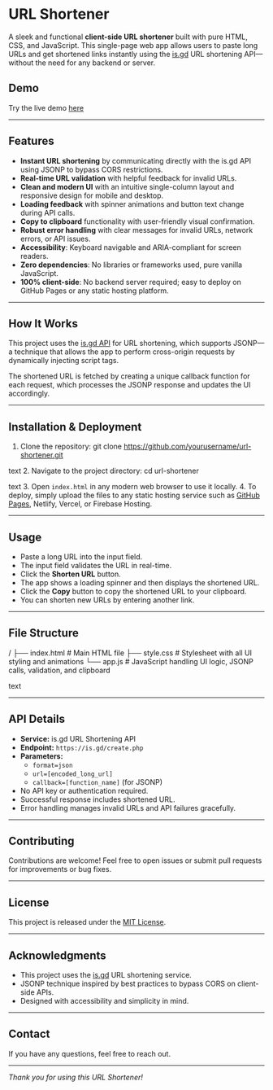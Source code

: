 # URL Shortener

A sleek and functional **client-side URL shortener** built with pure HTML, CSS, and JavaScript. This single-page web app allows users to paste long URLs and get shortened links instantly using the [is.gd](https://is.gd) URL shortening API—without the need for any backend or server.

## Demo

Try the live demo [here](##YOUR_DEPLOYED_URL_HERE##)

---

## Features

- **Instant URL shortening** by communicating directly with the is.gd API using JSONP to bypass CORS restrictions.
- **Real-time URL validation** with helpful feedback for invalid URLs.
- **Clean and modern UI** with an intuitive single-column layout and responsive design for mobile and desktop.
- **Loading feedback** with spinner animations and button text change during API calls.
- **Copy to clipboard** functionality with user-friendly visual confirmation.
- **Robust error handling** with clear messages for invalid URLs, network errors, or API issues.
- **Accessibility**: Keyboard navigable and ARIA-compliant for screen readers.
- **Zero dependencies**: No libraries or frameworks used, pure vanilla JavaScript.
- **100% client-side**: No backend server required; easy to deploy on GitHub Pages or any static hosting platform.

---

## How It Works

This project uses the [is.gd API](https://is.gd/developers.php) for URL shortening, which supports JSONP—a technique that allows the app to perform cross-origin requests by dynamically injecting script tags.

The shortened URL is fetched by creating a unique callback function for each request, which processes the JSONP response and updates the UI accordingly.

---

## Installation & Deployment

1. Clone the repository:
git clone https://github.com/yourusername/url-shortener.git

text
2. Navigate to the project directory:
cd url-shortener

text
3. Open `index.html` in any modern web browser to use it locally.
4. To deploy, simply upload the files to any static hosting service such as [GitHub Pages](https://pages.github.com/), Netlify, Vercel, or Firebase Hosting.

---

## Usage

- Paste a long URL into the input field.
- The input field validates the URL in real-time.
- Click the **Shorten URL** button.
- The app shows a loading spinner and then displays the shortened URL.
- Click the **Copy** button to copy the shortened URL to your clipboard.
- You can shorten new URLs by entering another link.

---

## File Structure

/
├── index.html # Main HTML file
├── style.css # Stylesheet with all UI styling and animations
└── app.js # JavaScript handling UI logic, JSONP calls, validation, and clipboard

text

---

## API Details

- **Service:** is.gd URL Shortening API
- **Endpoint:** `https://is.gd/create.php`
- **Parameters:**
  - `format=json`
  - `url=[encoded_long_url]`
  - `callback=[function_name]` (for JSONP)
- No API key or authentication required.
- Successful response includes shortened URL.
- Error handling manages invalid URLs and API failures gracefully.

---

## Contributing

Contributions are welcome! Feel free to open issues or submit pull requests for improvements or bug fixes.

---

## License

This project is released under the [MIT License](LICENSE).

---

## Acknowledgments

- This project uses the [is.gd](https://is.gd) URL shortening service.
- JSONP technique inspired by best practices to bypass CORS on client-side APIs.
- Designed with accessibility and simplicity in mind.

---

## Contact

If you have any questions, feel free to reach out.

---

*Thank you for using this URL Shortener!*
